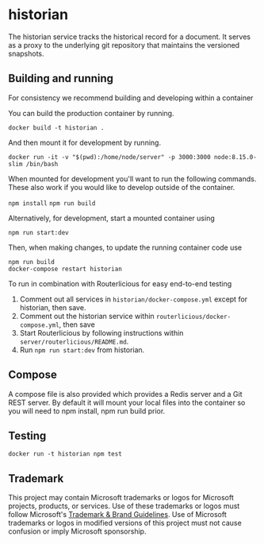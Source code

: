 # historian

The historian service tracks the historical record for a document. It serves as a proxy to the underlying git repository
that maintains the versioned snapshots.

## Building and running

For consistency we recommend building and developing within a container

You can build the production container by running.

`docker build -t historian .`

And then mount it for development by running.

`docker run -it -v "$(pwd):/home/node/server" -p 3000:3000 node:8.15.0-slim /bin/bash`

When mounted for development you'll want to run the following commands. These also work if you would like to
develop outside of the container.

`npm install`
`npm run build`

Alternatively, for development, start a mounted container using

```shell
npm run start:dev
```

Then, when making changes, to update the running container code use

```shell
npm run build
docker-compose restart historian
```

To run in combination with Routerlicious for easy end-to-end testing
1. Comment out all services in `historian/docker-compose.yml` except for historian, then save.
2. Comment out the historian service within `routerlicious/docker-compose.yml`, then save
2. Start Routerlicious by following instructions within `server/routerlicious/README.md`.
3. Run `npm run start:dev` from historian.

## Compose

A compose file is also provided which provides a Redis server and a Git REST server. By default it will mount
your local files into the container so you will need to npm install, npm run build prior.

## Testing

`docker run -t historian npm test`

## Trademark

This project may contain Microsoft trademarks or logos for Microsoft projects, products, or services. Use of these trademarks
or logos must follow Microsoft's [Trademark & Brand Guidelines](https://www.microsoft.com/en-us/legal/intellectualproperty/trademarks/usage/general).
Use of Microsoft trademarks or logos in modified versions of this project must not cause confusion or imply Microsoft sponsorship.
